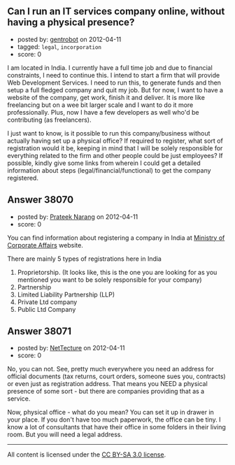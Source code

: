 ## Can I run an IT services company online, without having a physical presence?

- posted by: [gentrobot](https://stackexchange.com/users/-1/17427-gentrobot) on 2012-04-11
- tagged: `legal`, `incorporation`
- score: 0

I am located in India. I currently have a full time job and due to financial constraints, I need to continue this. I intend to start a firm that will provide Web Development Services. I need to run this, to generate funds and then setup a full fledged company and quit my job. But for now, I want to have a website of the company, get work, finish it and deliver. It is more like freelancing but on a wee bit larger scale and I want to do it more professionally. Plus, now I have a few developers as well who'd be contributing (as freelancers).

I just want to know, is it possible to run this company/business without actually having set up a physical office? If required to register, what sort of registration would it be, keeping in mind that I will be solely responsible for everything related to the firm and other people could be just employees? If possible, kindly give some links from wherein I could get a detailed information about steps (legal/financial/functional) to get the company registered.


## Answer 38070

- posted by: [Prateek Narang](https://stackexchange.com/users/-1/15664-prateek-narang) on 2012-04-11
- score: 0

<p>You can find information about registering a company in India at <a href="http://mca.gov.in/MCA21/RegisterNewComp.html" rel="nofollow">Ministry of Corporate Affairs</a> website.</p>

<p>There are mainly 5 types of registrations here in India</p>

<ol>
<li>Proprietorship. (It looks like, this is the one you are looking for as you mentioned you want to be solely responsible for your company)</li>
<li>Partnership</li>
<li>Limited Liability Partnership (LLP)</li>
<li>Private Ltd company</li>
<li>Public Ltd Company</li>
</ol>



## Answer 38071

- posted by: [NetTecture](https://stackexchange.com/users/-1/3350-nettecture) on 2012-04-11
- score: 0

No, you can not. See, pretty much everywhere you need an address for official documents (tax returns, court orders, someone sues you, contracts) or even just as registration address. That means you NEED a physical presence of some sort - but there are companies providing that as a service.

Now, physical office - what do you mean? You can set it up in drawer in your place. If you don't have too much paperwork, the office can be tiny. I know a lot of consultants that have their office in some folders in their living room. But you will need a legal address.



---

All content is licensed under the [CC BY-SA 3.0 license](https://creativecommons.org/licenses/by-sa/3.0/).
